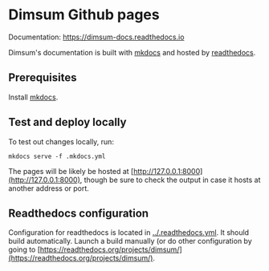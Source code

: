 # Dimsum Github pages

Documentation: https://dimsum-docs.readthedocs.io

Dimsum's documentation is built with [mkdocs](https://www.mkdocs.org/)
and hosted by [readthedocs](https://readthedocs.org/).

## Prerequisites

Install [mkdocs](https://www.mkdocs.org/#installation).

## Test and deploy locally

To test out changes locally, run:

```
mkdocs serve -f .mkdocs.yml
```

The pages will be likely be hosted at [http://127.0.0.1:8000](http://127.0.0.1:8000),
though be sure to check the output in case it hosts at another address or port.

## Readthedocs configuration

Configuration for readthedocs is located in
[../.readthedocs.yml](../.readthedocs.yml). It should build automatically.
Launch a build manually (or do other configuration by going to
[https://readthedocs.org/projects/dimsum/](https://readthedocs.org/projects/dimsum/).
